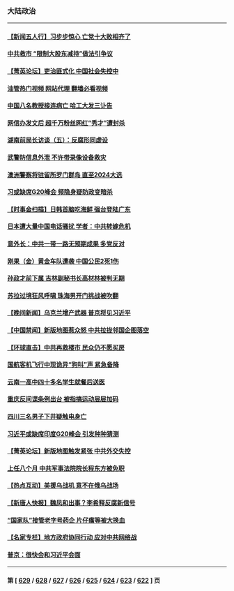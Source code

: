 ### 大陆政治
---
#### [【新闻五人行】习步步惊心 亡党十大败相齐了](../../pages/ncid277/n14066016.md?09031245) 
#### [中共救市 “限制大股东减持”做法引争议](../../pages/ncid277/n14066077.md?09031245) 
#### [【菁英论坛】吏治匪式化 中国社会失控中](../../pages/ncid277/n14066063.md?09031245) 
#### [油管热门视频 网站代理 翻墙必看视频](http://138.2.39.72:81/youtube.html?epic-marker?09031245)
#### [中国八名教授接连病亡 哈工大发三讣告](../../pages/ncid277/n14066050.md?09031245) 
#### [网信办发文后 超千万粉丝网红“秀才”遭封杀](../../pages/ncid277/n14066034.md?09031245) 
#### [湖南前局长访谈（五）：反腐形同虚设](../../pages/ncid277/n14066031.md?09031245) 
#### [武警防信息外泄 不许带录像设备救灾](../../pages/ncid277/n14066025.md?09031245) 
#### [澳洲警察将驻留所罗门群岛 直至2024大选](../../pages/ncid277/n14065959.md?09031245) 
#### [习或缺席G20峰会 频隐身疑防政变暗杀](../../pages/ncid277/n14066020.md?09031245) 
#### [【时事金扫描】日韩首脑吃海鲜 强台登陆广东](../../pages/ncid277/n14065965.md?09031245) 
#### [日本遭大量中国电话骚扰 学者：中共转嫁危机](../../pages/ncid277/n14065963.md?09031245) 
#### [意外长：中共一带一路无预期成果 多党反对](../../pages/ncid277/n14065949.md?09031245) 
#### [刚果（金）黄金车队遭袭 中国公民2死1伤](../../pages/ncid277/n14065962.md?09031245) 
#### [孙政才前下属 吉林副秘书长高材林被判无期](../../pages/ncid277/n14065798.md?09031245) 
#### [苏拉过境狂风呼啸 珠海男开门挑战被吹翻](../../pages/ncid277/n14065845.md?09031245) 
#### [【晚间新闻】乌克兰增产武器 普京将见习近平](../../pages/ncid277/n14065848.md?09031245) 
#### [【中国禁闻】新版地图惹众怒 中共拉拢邻国企图落空](../../pages/ncid277/n14065310.md?09031245) 
#### [【环球直击】中共再救楼市 民众仍不愿买房](../../pages/ncid277/n14065314.md?09031245) 
#### [国航客机飞行中现诡异“狗叫”声 紧急备降](../../pages/ncid277/n14065808.md?09031245) 
#### [云南一高中四十多名学生就餐后送医](../../pages/ncid277/n14065783.md?09031245) 
#### [重庆反间谍条例出台 被指搞运动层层加码](../../pages/ncid277/n14065721.md?09031245) 
#### [四川三名男子下井疑触电身亡](../../pages/ncid277/n14065748.md?09031245) 
#### [习近平或缺席印度G20峰会 引发种种猜测](../../pages/ncid277/n14065319.md?09031245) 
#### [【菁英论坛】新版地图触发紧张 中共外交失控](../../pages/ncid277/n14065614.md?09031245) 
#### [上任八个月 中共军事法院院长程东方被免职](../../pages/ncid277/n14065599.md?09031245) 
#### [【热点互动】美援乌战机 意不在俄乌战场](../../pages/ncid277/n14065559.md?09031245) 
#### [【新唐人快报】魏凤和出事？李希释反腐新信号](../../pages/ncid277/n14065532.md?09031245) 
#### [“国家队”接管老字号药企 片仔癀等被大换血](../../pages/ncid277/n14065567.md?09031245) 
#### [【名家专栏】地方政府协同行动 应对中共网络战](../../pages/ncid277/n14064076.md?09031245) 
#### [普京：很快会和习近平会面](../../pages/ncid277/n14065531.md?09031245) 

---
#### 第 [ [629](./629.md?09031245) / [628](./628.md?09031245) / [627](./627.md?09031245) / [626](./626.md?09031245) / [625](./625.md?09031245) / [624](./624.md?09031245) / [623](./623.md?09031245) / [622](./622.md?09031245) ] 页
